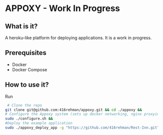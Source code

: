 # APPOXY - Work In Progress

## What is it?
A heroku-like platform for deploying applications. It is a work in progress.

## Prerequisites
- Docker
- Docker Compose

## How to use it?
Run 
```sh
 # Clone the repo
git clone git@github.com:416rehman/appoxy.git && cd ./appoxy &&
# Configure the Appoxy system (sets up docker networking, nginx proxying, and more) 
sudo ./configure.sh &&
#Deploy the example application
sudo ./appoxy_deploy_app -g "https://github.com/416rehman/Rest-Inn.git" -r ./client -e ./.envfiles/restinnclient.env -b "npm run build" -t frontend -d build
```
